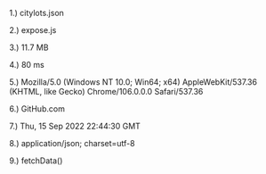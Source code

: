 1.) citylots.json

2.) expose.js

3.) 11.7 MB

4.) 80 ms

5.) Mozilla/5.0 (Windows NT 10.0; Win64; x64) AppleWebKit/537.36 (KHTML, like Gecko) Chrome/106.0.0.0 Safari/537.36

6.) GitHub.com

7.) Thu, 15 Sep 2022 22:44:30 GMT

8.) application/json; charset=utf-8

9.) fetchData()
